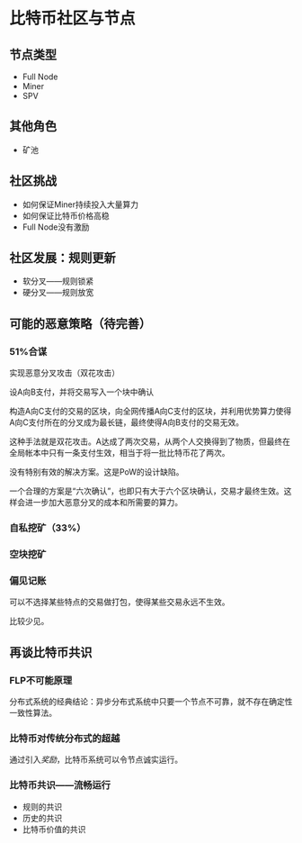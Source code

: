 # 比特币社区与节点

## 节点类型
- Full Node
- Miner
- SPV

## 其他角色
- 矿池

## 社区挑战
- 如何保证Miner持续投入大量算力
- 如何保证比特币价格高稳
- Full Node没有激励

## 社区发展：规则更新
- 软分叉——规则锁紧
- 硬分叉——规则放宽

## 可能的恶意策略（待完善）
### 51%合谋
实现恶意分叉攻击（双花攻击）
  
设A向B支付，并将交易写入一个块中确认

构造A向C支付的交易的区块，向全网传播A向C支付的区块，并利用优势算力使得A向C支付所在的分叉成为最长链，最终使得A向B支付的交易无效。

这种手法就是双花攻击。A达成了两次交易，从两个人交换得到了物质，但最终在全局帐本中只有一条支付生效，相当于将一批比特币花了两次。

没有特别有效的解决方案。这是PoW的设计缺陷。

一个合理的方案是“六次确认”，也即只有大于六个区块确认，交易才最终生效。这样会进一步加大恶意分叉的成本和所需要的算力。

### 自私挖矿（33%）

### 空块挖矿

### 偏见记账

可以不选择某些特点的交易做打包，使得某些交易永远不生效。

比较少见。

## 再谈比特币共识
### FLP不可能原理
分布式系统的经典结论：异步分布式系统中只要一个节点不可靠，就不存在确定性一致性算法。

### 比特币对传统分布式的超越

通过引入*奖励*，比特币系统可以令节点诚实运行。

### 比特币共识——流畅运行
- 规则的共识
- 历史的共识
- 比特币价值的共识